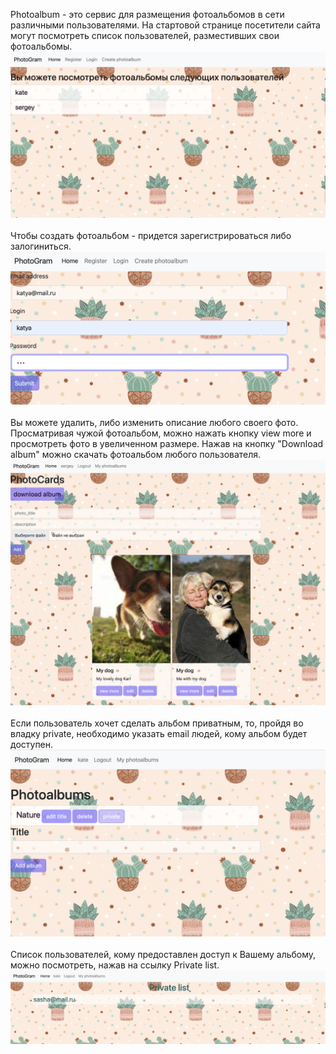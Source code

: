 Photoalbum - это сервис для размещения фотоальбомов в сети различными пользователями.
На стартовой странице посетители сайта могут посмотреть список пользователей, разместивших свои фотоальбомы.
<br>
<img src='/main.png'>
<br>
<br>
Чтобы создать фотоальбом - придется зарегистрироваться либо залогиниться.
<br>
<img src='/registration.png'>
<br> 
<br> Вы можете удалить, либо изменить описание любого своего фото. Просматривая чужой фотоальбом, можно нажать кнопку view more и просмотреть фото в увеличенном размере.
Нажав на кнопку "Download album" можно скачать фотоальбом любого пользователя.
<br>
<img src='/albums.png'>
<br>
<br>
Если пользователь хочет сделать альбом приватным, то, пройдя во владку private, необходимо указать email людей, кому альбом будет доступен.
<br>
<img src='/private.png'>
<br>
<br>
Список пользователей, кому предоставлен доступ к Вашему альбому, можно посмотреть, нажав на ссылку Private list.
<br>
<img src='/private_list.png'>
